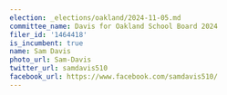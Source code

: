 ```yaml
---
election: _elections/oakland/2024-11-05.md
committee_name: Davis for Oakland School Board 2024
filer_id: '1464418'
is_incumbent: true
name: Sam Davis
photo_url: Sam-Davis
twitter_url: samdavis510
facebook_url: https://www.facebook.com/samdavis510/
---
```

